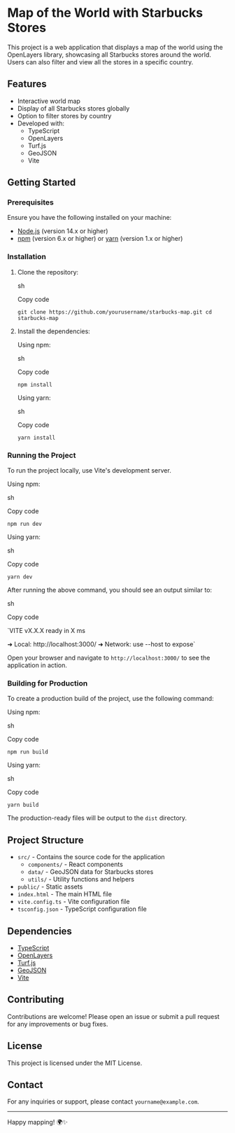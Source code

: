 Map of the World with Starbucks Stores
======================================

This project is a web application that displays a map of the world using the OpenLayers library, showcasing all Starbucks stores around the world. Users can also filter and view all the stores in a specific country.

Features
--------

- Interactive world map
- Display of all Starbucks stores globally
- Option to filter stores by country
- Developed with:
  - TypeScript
  - OpenLayers
  - Turf.js
  - GeoJSON
  - Vite

Getting Started
---------------

### Prerequisites

Ensure you have the following installed on your machine:

- [Node.js](https://nodejs.org/) (version 14.x or higher)
- [npm](https://www.npmjs.com/) (version 6.x or higher) or [yarn](https://yarnpkg.com/) (version 1.x or higher)

### Installation

1. Clone the repository:

   sh

   Copy code

   `git clone https://github.com/yourusername/starbucks-map.git cd starbucks-map`
2. Install the dependencies:

   Using npm:

   sh

   Copy code

   `npm install`

   Using yarn:

   sh

   Copy code

   `yarn install`

### Running the Project

To run the project locally, use Vite's development server.

Using npm:

sh

Copy code

`npm run dev`

Using yarn:

sh

Copy code

`yarn dev`

After running the above command, you should see an output similar to:

sh

Copy code

 `VITE vX.X.X  ready in X ms

  ➜  Local:   http://localhost:3000/
  ➜  Network: use --host to expose`

Open your browser and navigate to `http://localhost:3000/` to see the application in action.

### Building for Production

To create a production build of the project, use the following command:

Using npm:

sh

Copy code

`npm run build`

Using yarn:

sh

Copy code

`yarn build`

The production-ready files will be output to the `dist` directory.

Project Structure
-----------------

- `src/` - Contains the source code for the application
  - `components/` - React components
  - `data/` - GeoJSON data for Starbucks stores
  - `utils/` - Utility functions and helpers
- `public/` - Static assets
- `index.html` - The main HTML file
- `vite.config.ts` - Vite configuration file
- `tsconfig.json` - TypeScript configuration file

Dependencies
------------

- [TypeScript](https://www.typescriptlang.org/)
- [OpenLayers](https://openlayers.org/)
- [Turf.js](https://turfjs.org/)
- [GeoJSON](https://geojson.org/)
- [Vite](https://vitejs.dev/)

Contributing
------------

Contributions are welcome! Please open an issue or submit a pull request for any improvements or bug fixes.

License
-------

This project is licensed under the MIT License.

Contact
-------

For any inquiries or support, please contact `yourname@example.com`.

---

Happy mapping! 🌍✨
